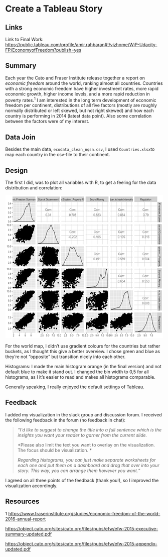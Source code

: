 # Create a Tableau Story
## Links

Link to Final Work:
<https://public.tableau.com/profile/amir.rahbaran#!/vizhome/WiP-Udacity-FP/EconomyofFreedom?publish=yes>

## Summary

Each year the Cato and Fraser Institute release together a report on
*economic freedom* around the world, ranking almost all countries.
Countries with a strong economic freedom have higher investment rates,
more rapid economic growth, higher income levels, and a more rapid
reduction in poverty rates.<sup>1</sup> I am interested in the long term
development of economic freedom per continent, distributions of all five
factors (mostly are roughly normally distributed or left skewed, but not
right skewed) and how each country is performing in 2014 (latest data
point). Also some correlation between the factors were of my interest.

## Data Join

Besides the main data, `ecodata_clean_nqsn.csv`, I used `Countries.xlsx`to map each country in the csv-file to their continent. 

## Design

The first I did, was to plot all variables with R, to get a feeling for
the data distribution and correlation:

<img src="./image1.png" width="603" height="456" />

For the world map, I didn’t use gradient colours for the countries but
rather buckets, as I thought this give a better overview. I chose green
and blue as they’re not “opposite” but transition nicely into each
other.

Histograms: I made the main histogram orange (in the final version) and
not default blue to make it stand out. I changed the bin width to 0,5
for all histograms, as I it’s easier to read and makes all histograms
comparable.

Generally speaking, I really enjoyed the default settings of Tableau.

## Feedback

I added my visualization in the slack group and discussion forum. I
received the following feedback in the forum (no feedback in chat):

> *“I'd like to suggest to change the title into a full sentence which is the insights you want your reader to garner from the current
> slide.*
>
> *Please also limit the text you want to overlay on the visualization. The focus should be visualization. *
>
> *Regarding histograms, you can just make separate worksheets for each one and put them on a dashboard and drag that over into your story.
> This way, you can arrange them however you want.“*

I agreed on all three points of the feedback (thank you!), so I improved
the visualization accordingly.

## Resources

1 <https://www.fraserinstitute.org/studies/economic-freedom-of-the-world-2016-annual-report>

<https://object.cato.org/sites/cato.org/files/pubs/efw/efw-2015-executive-summary-updated.pdf>

<https://object.cato.org/sites/cato.org/files/pubs/efw/efw-2015-appendix-updated.pdf>

